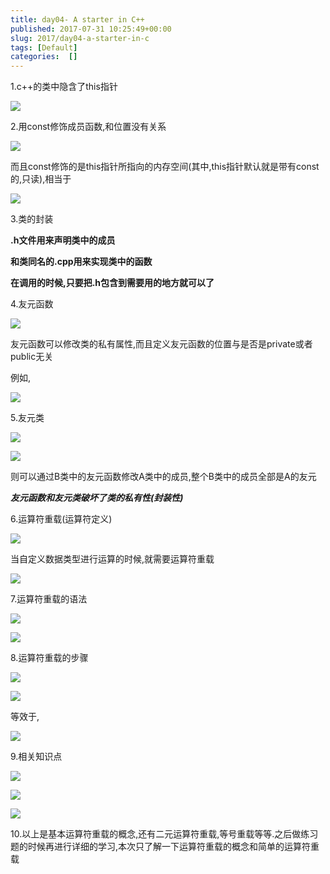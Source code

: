 ```yaml
---
title: day04- A starter in C++
published: 2017-07-31 10:25:49+00:00
slug: 2017/day04-a-starter-in-c
tags: [Default]
categories:  []
---
```


1.c++的类中隐含了this指针

![](../old_assets/30a8bb909ef8900bcd2a60c875fa2290.png)

2.用const修饰成员函数,和位置没有关系

![](../old_assets/870f9510e407ce3f515c893f883eaa71.png)

而且const修饰的是this指针所指向的内存空间(其中,this指针默认就是带有const的,只读),相当于

![](../old_assets/0624add1aed64cd12d0ed2496321d32e.png)

3.类的封装

**.h文件用来声明类中的成员**

**和类同名的.cpp用来实现类中的函数**

**在调用的时候,只要把.h包含到需要用的地方就可以了**

4.友元函数

![](../old_assets/a193f1c3ac371f93fa3c4d20ef6b4c79.png)

友元函数可以修改类的私有属性,而且定义友元函数的位置与是否是private或者public无关

例如,

![](../old_assets/66b0b1a19d17f016f3b91d16913b38b8.png)

5.友元类

![](../old_assets/c9c4e8724d70dd2364912658e374d3e5.png)

![](../old_assets/9db9f74747b64875cf0b9c949eb07786.png)

则可以通过B类中的友元函数修改A类中的成员,整个B类中的成员全部是A的友元

_**友元函数和友元类破坏了类的私有性(封装性)**_

6.运算符重载(运算符定义)

![](../old_assets/342c4695e340b8b1dbc7a10220a68ed3.png)

当自定义数据类型进行运算的时候,就需要运算符重载

![](../old_assets/ab1dc31d3ad21f9c10f8a3db0c0c4268.png)

7.运算符重载的语法

![](../old_assets/0bc269d68e9141d7750976763bd29110.png)

![](../old_assets/f35f6f693a5c9d0476e5b9981bb0f9fd.png)

8.运算符重载的步骤

![](../old_assets/2f4137726ae7faf03a2f8cbaf8914a90.png)

![](../old_assets/923447f39d872b37bf69fdb23e953f27.png)

等效于,

![](../old_assets/51dbfd2e103795d3951320ce6179c9ea.png)

9.相关知识点

![](../old_assets/e245bd9a6308846b35e59e8a6575e065.png)

![](../old_assets/dfe5cb43830da1c284f44960ea77ec29.png)

![](../old_assets/380d2ce79b73aae81a8fa5777d416892.png)

10.以上是基本运算符重载的概念,还有二元运算符重载,等号重载等等.之后做练习题的时候再进行详细的学习,本次只了解一下运算符重载的概念和简单的运算符重载
